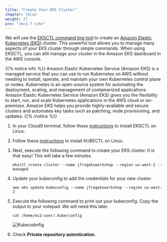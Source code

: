 ```yaml
---
title: "Create Your EKS Cluster"
chapter: false
weight: 27
pre: "<b>2.7 </b>"
---
```


We will use the [EKSCTL command line tool](https://docs.aws.amazon.com/eks/latest/userguide/getting-started-eksctl.html) to create an [Amazon Elastic Kubernetes (EKS)](https://docs.aws.amazon.com/eks/latest/userguide/what-is-eks.html) cluster. This powerful tool allows you to manage many aspects of your EKS cluster through simple commands. When using EKSCTL, you can still manage your cluster in the Amazon EKS dashboard in the AWS console.

{{% notice info %}}
Amazon Elastic Kubernetes Service (Amazon EKS) is a managed service that you can use to run Kubernetes on AWS without needing to install, operate, and maintain your own Kubernetes control plane or nodes. Kubernetes is an open-source system for automating the deployment, scaling, and management of containerized applications. Amazon Elastic Kubernetes Service (Amazon EKS) gives you the flexibility to start, run, and scale Kubernetes applications in the AWS cloud or on-premises. Amazon EKS helps you provide highly-available and secure clusters and automates key tasks such as patching, node provisioning, and updates.
{{% /notice %}}

1. In your Cloud9 terminal, follow these [instructions](https://docs.aws.amazon.com/eks/latest/userguide/eksctl.html) to install EKSCTL on Linux.
2. Follow these [instructions](https://docs.aws.amazon.com/eks/latest/userguide/install-kubectl.html) to install KUBECTL on Linux.
3. Next, execute the following command to create your EKS cluster. It is that easy! This will take a few minutes.
   
   ``
   eksctl create cluster --name jfrogeksworkshop --region us-west-2 --managed
   ``
   
4. Update your kubeconfig to add the credentials for your new cluster.
   
   ``
   aws eks update-kubeconfig --name jfrogeksworkshop --region us-west-2
   ``
   
5. Execute the following command to print out your kubeconfig. Copy the output to your notepad. We will need this later.
   
   ``
   cat /home/ec2-user/.kube/config
   ``

   ![Kubecobnfig](/images/kubeconfig.png)
   
6. Check **Private repository autentication**.
